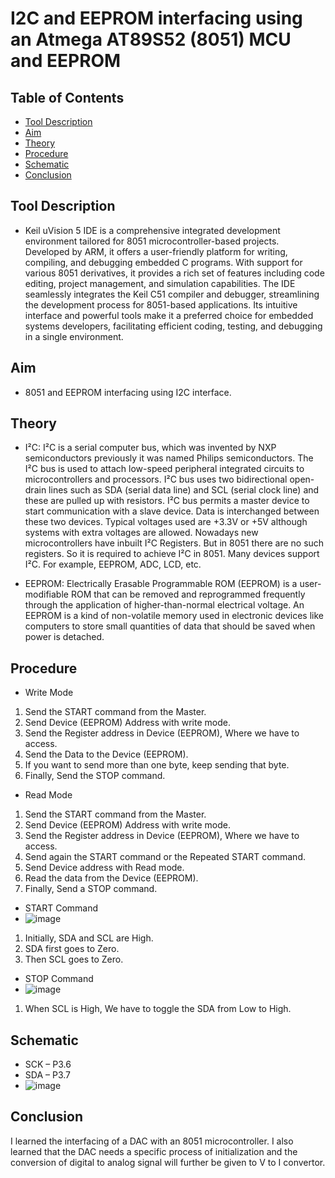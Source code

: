 I2C and EEPROM interfacing using an Atmega AT89S52 (8051) MCU and EEPROM <a name="TOP"></a>
===================

## Table of Contents
* [Tool Description](#Tool-Description)
* [Aim](#Aim)
* [Theory](#Theory)
* [Procedure](#Procedure)
* [Schematic](#Schematic)
* [Conclusion](#Conclusion)

## Tool Description
* Keil uVision 5 IDE is a comprehensive integrated development environment tailored for 8051 microcontroller-based projects. Developed by ARM, it offers a user-friendly platform for writing, compiling, and debugging embedded C programs. With support for various 8051 derivatives, it provides a rich set of features including code editing, project management, and simulation capabilities. The IDE seamlessly integrates the Keil C51 compiler and debugger, streamlining the development process for 8051-based applications. Its intuitive interface and powerful tools make it a preferred choice for embedded systems developers, facilitating efficient coding, testing, and debugging in a single environment.

## Aim
* 8051 and EEPROM interfacing using I2C interface.

## Theory
* I²C: I²C is a serial computer bus, which was invented by NXP semiconductors previously it was named Philips semiconductors. The I²C bus is used to attach low-speed peripheral integrated circuits to microcontrollers and processors. I²C bus uses two bidirectional open-drain lines such as SDA (serial data line) and SCL (serial clock line) and these are pulled up with resistors. I²C bus permits a master device to start communication with a slave device. Data is interchanged between these two devices. Typical voltages used are +3.3V or +5V although systems with extra voltages are allowed. Nowadays new microcontrollers have inbuilt I²C Registers. But in 8051 there are no such registers. So it is required to achieve I²C in 8051.
Many devices support I²C. For example, EEPROM, ADC, LCD, etc. 

* EEPROM: Electrically Erasable Programmable ROM (EEPROM) is a user-modifiable ROM that can be removed and reprogrammed frequently through the application of higher-than-normal electrical voltage. An EEPROM is a kind of non-volatile memory used in electronic devices like computers to store small quantities of data that should be saved when power is detached.

## Procedure
* Write Mode
 1.	Send the START command from the Master.
 2.	Send Device (EEPROM) Address with write mode.
 3.	Send the Register address in Device (EEPROM), Where we have to access.
 4.	Send the Data to the Device (EEPROM).
 5.	If you want to send more than one byte, keep sending that byte.
 6.	Finally, Send the STOP command.

* Read Mode
 1.	Send the START command from the Master.
 2.	Send Device (EEPROM) Address with write mode.
 3.	Send the Register address in Device (EEPROM), Where we have to access.
 4.	Send again the START command or the Repeated START command.
 5.	Send Device address with Read mode.
 6.	Read the data from the Device (EEPROM).
 7.	Finally, Send a STOP command.

* START Command
 * ![image](https://github.com/Nirvan007/8051_MCU_Projects/assets/127144315/36d9a904-1ed6-4663-904e-6fe981830e7d)
  1.	Initially, SDA and SCL are High.
  2.	SDA first goes to Zero.
  3.	Then SCL goes to Zero.

* STOP Command
 * ![image](https://github.com/Nirvan007/8051_MCU_Projects/assets/127144315/09291f99-05e1-455e-8c0a-5af092522102)
 1. When SCL is High, We have to toggle the SDA from Low to High.

## Schematic
* SCK – P3.6
* SDA – P3.7
* ![image](https://github.com/Nirvan007/8051_MCU_Projects/assets/127144315/f3d0dd98-1c35-464c-ad20-1e77d80d6820)

## Conclusion
I learned the interfacing of a DAC with an 8051 microcontroller. I also learned that the DAC needs a specific process of initialization and the conversion of digital to analog signal will further be given to V to I convertor.  
